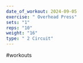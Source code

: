```yaml
---
date_of_workout: 2024-09-05
exercise: " Overhead Press"
sets: "1"
reps: "10"
weight: "16"
type: " 2 Circuit"
---
```

#workouts